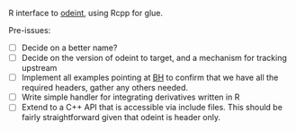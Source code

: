 R interface to [odeint](http://headmyshoulder.github.io/odeint-v2/downloads.html), using Rcpp for glue.

Pre-issues:

- [ ] Decide on a better name?
- [ ] Decide on the version of odeint to target, and a mechanism for tracking upstream
- [ ] Implement all examples pointing at [BH](http://cran.r-project.org/web/packages/BH/index.html) to confirm that we have all the required headers, gather any others needed.
- [ ] Write simple handler for integrating derivatives written in R
- [ ] Extend to a C++ API that is accessible via include files.  This should be fairly straightforward given that odeint is header only.
